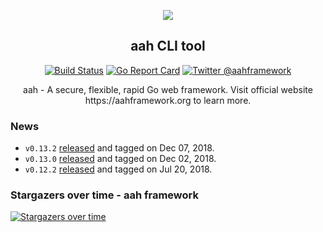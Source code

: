 <p align="center">
  <img src="https://cdn.aahframework.org/assets/img/aah-logo-64x64.png" />
  <h2 align="center">aah CLI tool</h2>
</p>
<p align="center">
  <p align="center"><a href="https://travis-ci.org/go-aah/tools"><img src="https://travis-ci.org/go-aah/tools.svg?branch=master" alt="Build Status"></a> <a href="https://goreportcard.com/report/aahframe.work/cli"><img src="https://goreportcard.com/badge/aahframe.work/cli" alt="Go Report Card"></a> <a href="https://twitter.com/aahframework"><img src="https://img.shields.io/badge/twitter-@aahframework-55acee.svg" alt="Twitter @aahframework"></a></p>
</p>

<p align="center">aah - A secure, flexible, rapid Go web framework. Visit official website https://aahframework.org to learn more.</p>

### News

  * `v0.13.2` [released](https://github.com/go-aah/tools/releases/tag/v0.13.2) and tagged on Dec 07, 2018.
  * `v0.13.0` [released](https://github.com/go-aah/tools/releases/tag/v0.13.0) and tagged on Dec 02, 2018.
  * `v0.12.2` [released](https://github.com/go-aah/tools/releases/tag/v0.12.2) and tagged on Jul 20, 2018.

### Stargazers over time - aah framework

[![Stargazers over time](https://starcharts.herokuapp.com/go-aah/aah.svg)](https://starcharts.herokuapp.com/go-aah/aah)
